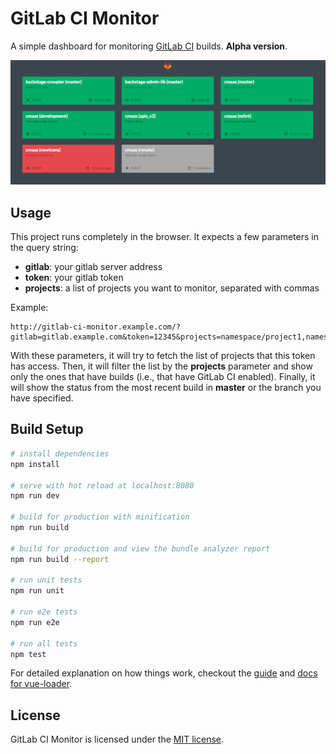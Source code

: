 # GitLab CI Monitor

A simple dashboard for monitoring [GitLab CI][gitlab-ci] builds.
**Alpha version**.

[gitlab-ci]: https://about.gitlab.com/gitlab-ci/


![Example][example]

[example]: gitlab-ci-monitor-example.png


## Usage

This project runs completely in the browser. It expects a few parameters
in the query string:

- **gitlab**: your gitlab server address
- **token**: your gitlab token
- **projects**: a list of projects you want to monitor, separated with commas

Example:

```
http://gitlab-ci-monitor.example.com/?gitlab=gitlab.example.com&token=12345&projects=namespace/project1,namespace/project1/branch,namespace/project2
```

With these parameters, it will try to fetch the list of projects that this
token has access. Then, it will filter the list by the **projects** parameter
and show only the ones that have builds (i.e., that have GitLab CI enabled).
Finally, it will show the status from the most recent build in **master**
or the branch you have specified.

## Build Setup

``` bash
# install dependencies
npm install

# serve with hot reload at localhost:8080
npm run dev

# build for production with minification
npm run build

# build for production and view the bundle analyzer report
npm run build --report

# run unit tests
npm run unit

# run e2e tests
npm run e2e

# run all tests
npm test
```

For detailed explanation on how things work, checkout the [guide](http://vuejs-templates.github.io/webpack/) and [docs for vue-loader](http://vuejs.github.io/vue-loader).

## License

GitLab CI Monitor is licensed under the [MIT license](LICENSE).
